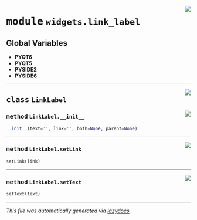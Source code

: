 <!-- markdownlint-disable -->

<a href="..\..\qtstrap\widgets\link_label.py#L0"><img align="right" style="float:right;" src="https://img.shields.io/badge/-source-cccccc?style=flat-square"></a>

# <kbd>module</kbd> `widgets.link_label`




**Global Variables**
---------------
- **PYQT6**
- **PYQT5**
- **PYSIDE2**
- **PYSIDE6**


---

<a href="..\..\qtstrap\widgets\link_label.py#L4"><img align="right" style="float:right;" src="https://img.shields.io/badge/-source-cccccc?style=flat-square"></a>

## <kbd>class</kbd> `LinkLabel`




<a href="..\..\qtstrap\widgets\link_label.py#L5"><img align="right" style="float:right;" src="https://img.shields.io/badge/-source-cccccc?style=flat-square"></a>

### <kbd>method</kbd> `LinkLabel.__init__`

```python
__init__(text='', link='', both=None, parent=None)
```








---

<a href="..\..\qtstrap\widgets\link_label.py#L24"><img align="right" style="float:right;" src="https://img.shields.io/badge/-source-cccccc?style=flat-square"></a>

### <kbd>method</kbd> `LinkLabel.setLink`

```python
setLink(link)
```





---

<a href="..\..\qtstrap\widgets\link_label.py#L20"><img align="right" style="float:right;" src="https://img.shields.io/badge/-source-cccccc?style=flat-square"></a>

### <kbd>method</kbd> `LinkLabel.setText`

```python
setText(text)
```








---

_This file was automatically generated via [lazydocs](https://github.com/ml-tooling/lazydocs)._
